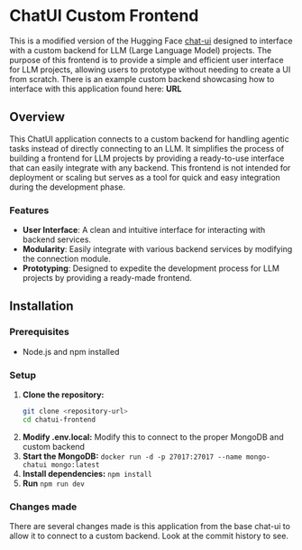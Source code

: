 # ChatUI Custom Frontend

This is a modified version of the Hugging Face [chat-ui](https://github.com/huggingface/chat-ui) designed to interface with a custom backend for LLM (Large Language Model) projects. The purpose of this frontend is to provide a simple and efficient user interface for LLM projects, allowing users to prototype without needing to create a UI from scratch. There is an example custom backend showcasing how to interface with this application found here: __URL__

## Overview

This ChatUI application connects to a custom backend for handling agentic tasks instead of directly connecting to an LLM. It simplifies the process of building a frontend for LLM projects by providing a ready-to-use interface that can easily integrate with any backend. This frontend is not intended for deployment or scaling but serves as a tool for quick and easy integration during the development phase.

### Features

- **User Interface**: A clean and intuitive interface for interacting with backend services.
- **Modularity**: Easily integrate with various backend services by modifying the connection module.
- **Prototyping**: Designed to expedite the development process for LLM projects by providing a ready-made frontend.

## Installation

### Prerequisites

- Node.js and npm installed

### Setup

1. **Clone the repository:**
   ```bash
   git clone <repository-url>
   cd chatui-frontend
2. **Modify .env.local:**
  Modify this to connect to the proper MongoDB and custom backend
3. **Start the MongoDB:**
  ```docker run -d -p 27017:27017 --name mongo-chatui mongo:latest```
4. **Install dependencies:**
  ```npm install```
5. **Run**
  ```npm run dev```



### Changes made
There are several changes made is this application from the base chat-ui to allow it to connect to a custom backend. Look at the commit history to see.
